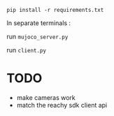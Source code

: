 `pip install -r requirements.txt`

In separate terminals :

run `mujoco_server.py`

run `client.py`

# TODO
- make cameras work
- match the reachy sdk client api